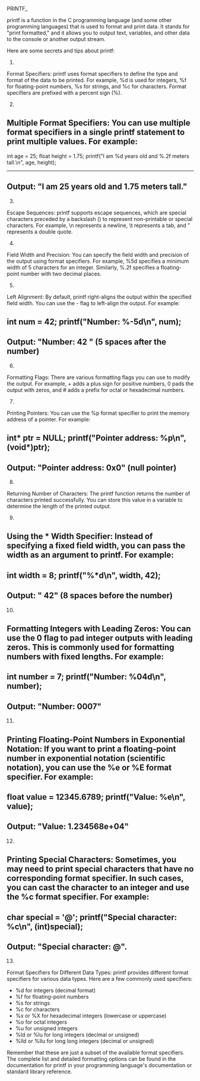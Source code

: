  PRINTF_

printf is a function in the C programming language (and some other programming languages) that is used to format and print data. It stands for "print formatted," and it allows you to output text, variables, and other data to the console or another output stream.

Here are some secrets and tips about printf:

1. 
Format Specifiers: printf uses format specifiers to define the type and format of the data to be printed. For example, %d is used for integers, %f for floating-point numbers, %s for strings, and %c for characters. Format specifiers are prefixed with a percent sign (%).

2.
Multiple Format Specifiers: You can use multiple format specifiers in a single printf statement to print multiple values. For example:
----
int age = 25;
float height = 1.75;
printf("I am %d years old and %.2f meters tall.\n", age, height);

----
Output: "I am 25 years old and 1.75 meters tall."
----
3.
Escape Sequences: printf supports escape sequences, which are special characters preceded by a backslash () to represent non-printable or special characters. For example, \n represents a newline, \t represents a tab, and \" represents a double quote.

4.
Field Width and Precision: You can specify the field width and precision of the output using format specifiers. For example, %5d specifies a minimum width of 5 characters for an integer. Similarly, %.2f specifies a floating-point number with two decimal places.

5.
Left Alignment: By default, printf right-aligns the output within the specified field width. You can use the - flag to left-align the output. For example:

int num = 42;
printf("Number: %-5d\n", num);
----
Output: "Number: 42 " (5 spaces after the number)
----

6.
Formatting Flags: There are various formatting flags you can use to modify the output. For example, + adds a plus sign for positive numbers, 0 pads the output with zeros, and # adds a prefix for octal or hexadecimal numbers.

7.
Printing Pointers: You can use the %p format specifier to print the memory address of a pointer. For example:

int* ptr = NULL;
printf("Pointer address: %p\n", (void*)ptr);
----
Output: "Pointer address: 0x0" (null pointer)
---

8.
Returning Number of Characters: The printf function returns the number of characters printed successfully. You can store this value in a variable to determine the length of the printed output.

9.
Using the * Width Specifier: Instead of specifying a fixed field width, you can pass the width as an argument to printf. For example:
----
int width = 8;
printf("%*d\n", width, 42);
----
Output: " 42" (8 spaces before the number)
----

10.
Formatting Integers with Leading Zeros: You can use the 0 flag to pad integer outputs with leading zeros. This is commonly used for formatting numbers with fixed lengths. For example:
----
int number = 7;
printf("Number: %04d\n", number);
----
Output: "Number: 0007"
----

11.
Printing Floating-Point Numbers in Exponential Notation: If you want to print a floating-point number in exponential notation (scientific notation), you can use the %e or %E format specifier. For example:
----
float value = 12345.6789;
printf("Value: %e\n", value);
----
Output: "Value: 1.234568e+04"
----

12.
Printing Special Characters: Sometimes, you may need to print special characters that have no corresponding format specifier. In such cases, you can cast the character to an integer and use the %c format specifier. For example:
----
char special = '@';
printf("Special character: %c\n", (int)special);
----
Output: "Special character: @".
----

13.
Format Specifiers for Different Data Types: printf provides different format specifiers for various data types. Here are a few commonly used specifiers:

* %d for integers (decimal format)
* %f for floating-point numbers
* %s for strings
* %c for characters
* %x or %X for hexadecimal integers (lowercase or uppercase)
* %o for octal integers
* %u for unsigned integers
* %ld or %lu for long integers (decimal or unsigned)
* %lld or %llu for long long integers (decimal or unsigned)

Remember that these are just a subset of the available format specifiers. The complete list and detailed formatting options can be found in the documentation for printf in your programming language's documentation or standard library reference.

